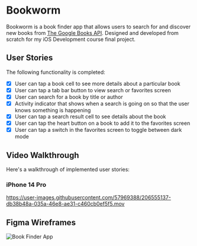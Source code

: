 # Bookworm
Bookworm is a book finder app that allows users to search for and discover new books from [The Google Books API](https://developers.google.com/books/docs/overview). Designed and developed from scratch for my iOS Development course final project.

## User Stories

The following functionality is completed:

- [x] User can tap a book cell to see more details about a particular book
- [x] User can tap a tab bar button to view search or favorites screen
- [x] User can search for a book by title or author
- [x] Activity indicator that shows when a search is going on so that the user knows something is happening
- [x] User can tap a search result cell to see details about the book
- [x] User can tap the heart button on a book to add it to the favorites screen 
- [x] User can tap a switch in the favorites screen to toggle between dark mode

## Video Walkthrough
Here's a walkthrough of implemented user stories:
### iPhone 14 Pro

https://user-images.githubusercontent.com/57969388/206555137-db38b48a-035a-46e8-ae31-c460cb0ef5f5.mov

## Figma Wireframes

![Book Finder App](https://user-images.githubusercontent.com/57969388/202872658-b63af694-e6b0-4003-81e0-18807f7ef8c5.png)

